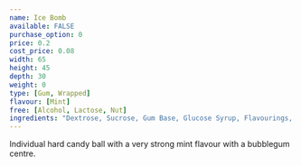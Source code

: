```yaml
---
name: Ice Bomb
available: FALSE
purchase_option: 0
price: 0.2
cost_price: 0.08
width: 65
height: 45
depth: 30
weight: 0
type: [Gum, Wrapped]
flavour: [Mint]
free: [Alcohol, Lactose, Nut]
ingredients: "Dextrose, Sucrose, Gum Base, Glucose Syrup, Flavourings, Colours:  E171, E133; Glazing Agents: Carnauba Wax; Antioxidant: E321"
---
```

Individual hard candy ball with a very strong mint flavour with a bubblegum centre.